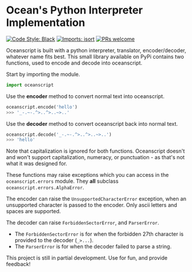 # Ocean's Python Interpreter Implementation

[![Code Style: Black](https://img.shields.io/badge/code%20style-black-000000.svg)](https://github.com/psf/black)
[![Imports: isort](https://user-images.githubusercontent.com/6032823/111363465-600fe880-8690-11eb-8377-ec1d4d5ff981.png)](https://github.com/PyCQA/isort)
[![PRs welcome](https://img.shields.io/badge/PRs-welcome-brightgreen.svg)](http://makeapullrequest.com)

Oceanscript is built with a python interpreter, translator, encoder/decoder, whatever name
fits best. This small library available on PyPi contains two functions, used to encode and decode into oceanscript.

Start by importing the module.

```py
import oceanscript
```

Use the **encoder** method to convert normal text into oceanscript.

```py
oceanscript.encode('hello')
>>> '_-.~-.^>..^>..~>..'
```

Use the **decoder** method to convert oceanscript back into normal text.

```py
oceanscript.decode('_-.~-.^>..^>..~>..')
>>> 'hello'
```

Note that capitalization is ignored for both functions. Oceanscript doesn't and won't support
capitalization, numeracy, or punctuation - as that's not what it was designed for.

These functions may raise exceptions which you can access in the ``oceanscript.errors`` module.
They **all** subclass ``oceanscript.errors.AlphaError``.

The encoder can raise the ``UnsupportedCharacterError`` exception, when an unsupported character
is passed to the encoder. Only ascii letters and spaces are supported.

The decoder can raise ``ForbiddenSectorError``, and ``ParserError``. 
* The ``ForbiddenSectorError`` is for when the forbidden 27th character is provided to the decoder (``_>...``). 
* The ``ParserError`` is for when the decoder failed to parse a string.

This project is still in partial development. Use for fun, and provide feedback!
